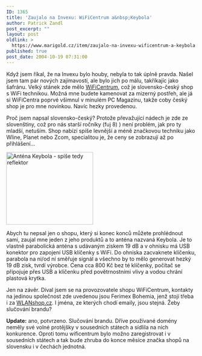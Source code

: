```yaml
---
ID: 1365
title: 'Zaujalo na Invexu: WiFiCentrum a&nbsp;Keybola'
author: Patrick Zandl
post_excerpt: ""
layout: post
oldlink: >
  https://www.marigold.cz/item/zaujalo-na-invexu-wificentrum-a-keybola
published: true
post_date: 2004-10-19 07:31:00
---
```

<p>
Když jsem říkal, že na Invexu bylo houby, nebyla to tak úplně pravda. Našel jsem tam pár nových zajímavostí, ale bylo jich po málu, takříkajíc jako šafránu. Velký stánek zde mělo <a href="http://www.wificentrum.cz">WiFiCentrum</a>, což je slovensko-český shop s WiFi technikou. Možná mne budete kamenovat za mizerný postřeh, ale já si WiFiCentra poprvé všimnul v minulém PC Magazínu, takže coby český shop je pro mne novinkou. Navíc hezky provedenou. </p>

<p>
Proč jsem napsal slovensko-český? Protože převažující nádech je zde ze slovenštiny, což pro nás starší ročníky (fuj 8) ) není problém, jak pro ty mladší, netuším. Shop nabízí spíše levnější a méně značkovou techniku jako Wline, Planet nebo Zcom, specialitou je, že ceny se zobrazují až po přihlášení&#8230; </p>

<div class="rightbox"><img src="/wp-content/uploads/1/20041019-keybola.gif" alt="Anténa Keybola - spíše tedy reflektor" width="230" height="192" /></div>
<p>
Abych tu nepsal jen o shopu, který si konec konců můžete prohlédnout sami, zaujal mne jeden z jeho produktů a to anténa nazvaná Keybola. Je to vlastně parabolická anténa s udávaným ziskem 19 dB a v ohnisku má USB konektor pro zapojení USB klíčenky s WiFi. Do ohniska zacvaknete klíčenku, parabola na ni/od ní směřuje signál a všechno by to mělo generovat hezký 19 dB zisk, tvrdí výrobce. Cena cca 800 Kč bez té klíčenky, počítač se připojuje přes USB a klíčenku před povětrnostními vlivy a vodou chrání plastová krytka. </p>

<p>
Jen na závěr. Díval jsem se na provozovatele shopu WiFiCentrum, kontakty na jedinou společnost zde uvedenou jsou Ferimex Bohemia, jenž stojí třeba i za <a href="http://www.wlanshop.cz">WLANshop.cz</a>. I jména, ze kterých chodí emaily, jsou stejná. Žeby slučování brandu?
</p>

<p>
<b>Update:</b> ano, potvrzeno. Slučování brandu. Dříve používané domény neměly své volné protějšky v sousedních státech a sídlila na nich konkurence. Oproti tomu wificentrum bylo možno zaregistrovat i v sousedních státech a tak bude zhruba do konce měsíce značka shopů na slovensku i v čechách jednotná.
</p>
